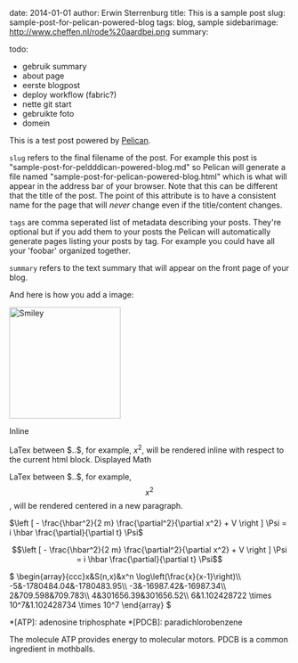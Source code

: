 date: 2014-01-01
author: Erwin Sterrenburg
title: This is a sample post
slug: sample-post-for-pelican-powered-blog
tags: blog, sample
sidebarimage: http://www.cheffen.nl/rode%20aardbei.png
summary:

todo:
- gebruik summary
- about page
- eerste blogpost
- deploy workflow (fabric?)
- nette git start
- gebruikte foto
- domein


This is a test post powered by [Pelican].



`slug` refers to the final filename of the post. For example this post is "sample-post-for-peldddican-powered-blog.md" so Pelican will generate a file named "sample-post-for-pelican-powered-blog.html" which is what will appear in the address bar of your browser. Note that this can be different that the title of the post. The point of this attribute is to have a consistent name for the page that will *never* change even if the title/content changes.

`tags` are comma seperated list of metadata describing your posts. They're optional but if you add them to your posts the Pelican will automatically generate pages listing your posts by tag. For example you could have all your 'foobar' organized together.

`summary` refers to the text summary that will appear on the front page of your blog.

And here is how you add a image:

<img width="200" height="200" src="/images/smiley.png" alt="Smiley" title="What you feel like when blogging with Pelican" />

[Pelican]: http://getpelican.com/
Inline

LaTex between \$..\$, for example, $x^2$, will be rendered inline with respect to the current html block.
Displayed Math

LaTex between \$$..\$$, for example, $$x^2$$, will be rendered centered in a new paragraph.

$\left [ - \frac{\hbar^2}{2 m} \frac{\partial^2}{\partial x^2} + V \right ] \Psi
= i \hbar \frac{\partial}{\partial t} \Psi$

$$\left [ - \frac{\hbar^2}{2 m} \frac{\partial^2}{\partial x^2} + V \right ] \Psi
= i \hbar \frac{\partial}{\partial t} \Psi$$

$
\\begin{array}{ccc}x&S(n,x)&x^n
\\log\\left(\\frac{x}{x-1}\\right)\\\\
-5&-1780484.04&-1780483.95\\\\
-3&-16987.42&-16987.34\\\\
2&709.598&709.783\\\\
4&301656.39&301656.52\\\\
6&1.102428722 \\times 10^7&1.102428734 \\times
10^7
\\end{array}
$


*[ATP]: adenosine triphosphate
*[PDCB]: paradichlorobenzene

The molecule ATP provides energy to molecular motors. PDCB is a
common ingredient in mothballs.
